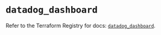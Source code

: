 # `datadog_dashboard`

Refer to the Terraform Registry for docs: [`datadog_dashboard`](https://registry.terraform.io/providers/datadog/datadog/3.39.0/docs/resources/dashboard).
